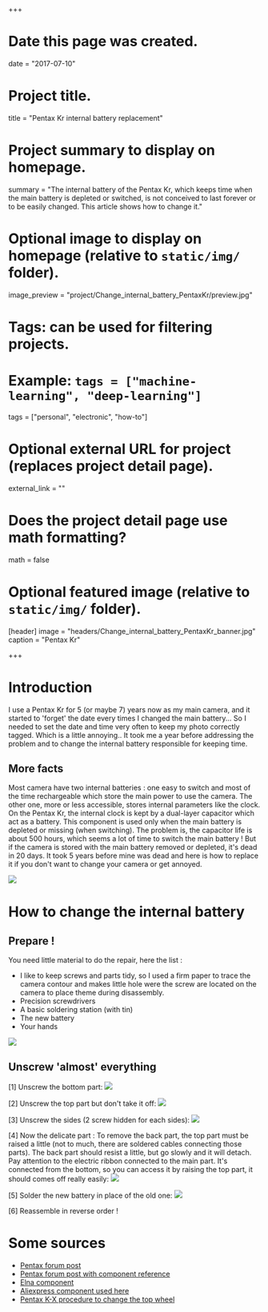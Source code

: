 +++
# Date this page was created.
date = "2017-07-10"

# Project title.
title = "Pentax Kr internal battery replacement"

# Project summary to display on homepage.
summary = "The internal battery of the Pentax Kr, which keeps time when the main battery is depleted or switched, is not conceived to last forever or to be easily changed. This article shows how to change it."

# Optional image to display on homepage (relative to `static/img/` folder).
image_preview = "project/Change_internal_battery_PentaxKr/preview.jpg"

# Tags: can be used for filtering projects.
# Example: `tags = ["machine-learning", "deep-learning"]`
tags = ["personal", "electronic", "how-to"]

# Optional external URL for project (replaces project detail page).
external_link = ""

# Does the project detail page use math formatting?
math = false

# Optional featured image (relative to `static/img/` folder).
[header]
image = "headers/Change_internal_battery_PentaxKr_banner.jpg"
caption = "Pentax Kr"

+++

# Introduction
I use a Pentax Kr for 5 (or maybe 7) years now as my main camera, and it started to 'forget' the date every times I changed the main battery... So I needed to set the date and time very often to keep my photo correctly tagged. Which is a little annoying.. It took me a year before addressing the problem and to change the internal battery responsible for keeping time.

## More facts
Most camera have two internal batteries : one easy to switch and most of the time rechargeable which store the main power to use the camera. The other one, more or less accessible, stores internal parameters like the clock. On the Pentax Kr, the internal clock is kept by a dual-layer capacitor which act as a battery. This component is used only when the main battery is depleted or missing (when switching). The problem is, the capacitor life is about 500 hours, which seems a lot of time to switch the main battery ! But if the camera is stored with the main battery removed or depleted, it's dead in 20 days. It took 5 years before mine was dead and here is how to replace it if you don't want to change your camera or get annoyed.

![](/img/project/Change_internal_battery_PentaxKr/images/Dual_power_source.jpg)

# How to change the internal battery
## Prepare !
You need little material to do the repair, here the list :  
- I like to keep screws and parts tidy, so I used a firm paper to trace the camera contour and makes little hole were the screw are located on the camera to place theme during disassembly.  
- Precision screwdrivers  
- A basic soldering station (with tin)  
- The new battery  
- Your hands  

![](/img/project/Change_internal_battery_PentaxKr/images/Fig01.jpg)

## Unscrew 'almost' everything
[1] Unscrew the bottom part:
![](/img/project/Change_internal_battery_PentaxKr/images/Fig02.jpg)

[2] Unscrew the top part but don't take it off:
![](/img/project/Change_internal_battery_PentaxKr/images/Fig03.jpg)

[3] Unscrew the sides (2 screw hidden for each sides):
![](/img/project/Change_internal_battery_PentaxKr/images/Fig04.jpg)

[4] Now the delicate part : To remove the back part, the top part must be raised a little (not to much, there are soldered cables connecting those parts). The back part should resist a little, but go slowly and it will detach. Pay attention to the electric ribbon connected to the main part. It's connected from the bottom, so you can access it by raising the top part, it should comes off really easily:
![](/img/project/Change_internal_battery_PentaxKr/images/Fig05.jpg)

[5] Solder the new battery in place of the old one:
![](/img/project/Change_internal_battery_PentaxKr/images/Fig06.jpg)

[6] Reassemble in reverse order !

# Some sources
- [Pentax forum post](https://www.pentaxforums.com/forums/116-pentax-k-r/272934-internal-battery-dead-have-set-date.html)
- [Pentax forum post with component reference](https://www.pentaxforums.com/forums/58-troubleshooting-beginner-help/297948-clock-resets-battery-change.html)
- [Elna component](https://www.digikey.com/product-detail/en/DCK-3R3E204T614-E/604-1078-ND/1658299)
- [Aliexpress component used here](https://www.aliexpress.com/item/Farah-capacitance-3-3V-0-22F-DMS3R3224-super-capacitor-size-6-8-1-4mm/32683193185.html?traffic_analysisId=recommend_3035_null_null_null&scm=1007.13338.80878.000000000000000&pvid=e99791a1-3c14-40ee-b5c7-e13e0a1f3ca6&tpp=1)
- [Pentax K-X procedure to change the top wheel](http://www.wiratama.net/camera/pentax-k-x-scroll-wheel-repair)